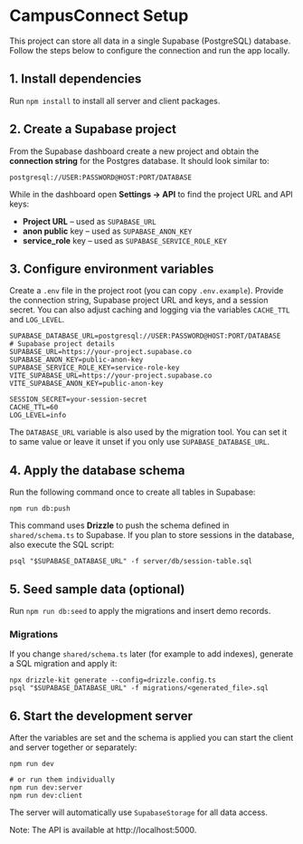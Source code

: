 # CampusConnect Setup

This project can store all data in a single Supabase (PostgreSQL) database.
Follow the steps below to configure the connection and run the app locally.

## 1. Install dependencies

Run `npm install` to install all server and client packages.

## 2. Create a Supabase project

From the Supabase dashboard create a new project and obtain the **connection string**
for the Postgres database. It should look similar to:

```
postgresql://USER:PASSWORD@HOST:PORT/DATABASE
```

While in the dashboard open **Settings → API** to find the project URL and API keys:

- **Project URL** – used as `SUPABASE_URL`
- **anon public** key – used as `SUPABASE_ANON_KEY`
- **service_role** key – used as `SUPABASE_SERVICE_ROLE_KEY`

## 3. Configure environment variables

Create a `.env` file in the project root (you can copy `.env.example`).
Provide the connection string, Supabase project URL and keys, and a session secret. You can also adjust caching and logging via the variables `CACHE_TTL` and `LOG_LEVEL`.

```
SUPABASE_DATABASE_URL=postgresql://USER:PASSWORD@HOST:PORT/DATABASE
# Supabase project details
SUPABASE_URL=https://your-project.supabase.co
SUPABASE_ANON_KEY=public-anon-key
SUPABASE_SERVICE_ROLE_KEY=service-role-key
VITE_SUPABASE_URL=https://your-project.supabase.co
VITE_SUPABASE_ANON_KEY=public-anon-key

SESSION_SECRET=your-session-secret
CACHE_TTL=60
LOG_LEVEL=info
```

The `DATABASE_URL` variable is also used by the migration tool. You can set it to
same value or leave it unset if you only use `SUPABASE_DATABASE_URL`.

## 4. Apply the database schema

Run the following command once to create all tables in Supabase:

```
npm run db:push
```

This command uses **Drizzle** to push the schema defined in `shared/schema.ts` to
Supabase. If you plan to store sessions in the database, also execute the SQL
script:

```
psql "$SUPABASE_DATABASE_URL" -f server/db/session-table.sql
```

## 5. Seed sample data (optional)

Run `npm run db:seed` to apply the migrations and insert demo records.

### Migrations

If you change `shared/schema.ts` later (for example to add indexes), generate a
SQL migration and apply it:

```
npx drizzle-kit generate --config=drizzle.config.ts
psql "$SUPABASE_DATABASE_URL" -f migrations/<generated_file>.sql
```

## 6. Start the development server

After the variables are set and the schema is applied you can start the client and server together or separately:

```
npm run dev

# or run them individually
npm run dev:server
npm run dev:client
```

The server will automatically use `SupabaseStorage` for all data access.

Note: The API is available at http://localhost:5000.
